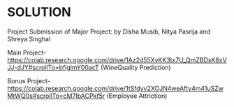 # SOLUTION
Project Submission of Major Project:
by Disha Musib, Nitya Pasrija and Shreya Singhal 

Main Project- https://colab.research.google.com/drive/1Az2d55XvKK3tx7U_QmZBDsK8xVJJ-dJY#scrollTo=bfiglmY00acT  (WineQuality Prediction)

Bonus Project- https://colab.research.google.com/drive/1tSfdyv2XOJN4weAfty4m41uSZwMtWQ0s#scrollTo=cM7IbACPkf5r (Employee Attriction)
